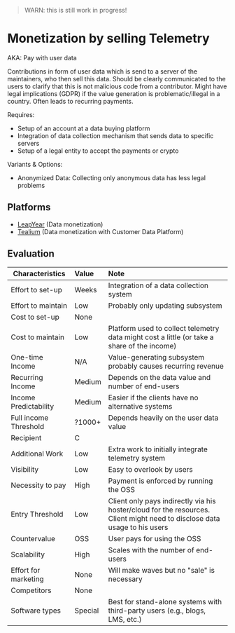 > WARN: this is still work in progress!

# Monetization by selling Telemetry
AKA: Pay with user data

Contributions in form of user data which is send to a server of the maintainers, who then sell this data. Should be clearly communicated to the users to clarify that this is not malicious code from a contributor. Might have legal implications (GDPR) if the value generation is problematic/illegal in a country. Often leads to recurring payments.

Requires:
* Setup of an account at a data buying platform
* Integration of data collection mechanism that sends data to specific servers
* Setup of a legal entity to accept the payments or crypto

Variants & Options:
* Anonymized Data: Collecting only anonymous data has less legal problems

## Platforms
* [LeapYear](https://leapyear.io/data-monetization/) (Data monetization)
* [Tealium](https://tealium.com/lp/monetize-customer-data/) (Data monetization with Customer Data Platform)

## Evaluation

| Characteristics                   | Value  | Note |
| --------------------------------- |:------ |:---- |
| Effort to set-up                  | Weeks  | Integration of a data collection system
| Effort to maintain                | Low    | Probably only updating subsystem
| Cost to set-up                    | None   | 
| Cost to maintain                  | Low    | Platform used to collect telemetry data might cost a little (or take a share of the income)
| One-time Income                   | N/A    | Value-generating subsystem probably causes recurring revenue
| Recurring Income                  | Medium | Depends on the data value and number of end-users
| Income Predictability             | Medium | Easier if the clients have no alternative systems
| Full income Threshold             | ?1000+ | Depends heavily on the user data value
| Recipient                         | C      | 
| Additional Work                   | Low    | Extra work to initially integrate telemetry system
| Visibility                        | Low    | Easy to overlook by users
| Necessity to pay                  | High   | Payment is enforced by running the OSS
| Entry Threshold                   | Low    | Client only pays indirectly via his hoster/cloud for the resources. Client might need to disclose data usage to his users
| Countervalue                      | OSS    | User pays for using the OSS
| Scalability                       | High   | Scales with the number of end-users
| Effort for marketing              | None   | Will make waves but no "sale" is necessary
| Competitors                       | None   | 
| Software types                    | Special| Best for stand-alone systems with third-party users (e.g., blogs, LMS, etc.)
